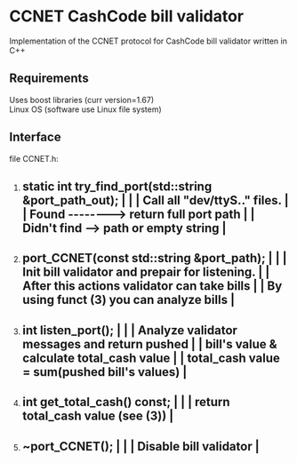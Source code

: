 # CCNET CashCode bill validator
Implementation of the CCNET protocol for CashCode bill validator written in C++

## Requirements
Uses boost libraries (curr version=1.67)  
Linux OS (software use Linux file system)

## Interface
file CCNET.h:
  1) static int try_find_port(std::string &port_path_out);
     &#124;                                                   &#124;
     &#124;  Call all "dev/ttyS.." files.                     &#124;
     &#124;  Found --------> return full port path            &#124;
     &#124;  Didn't find --> path or empty string             &#124;
     -----------------------------------------------------
     
  2) port_CCNET(const std::string &port_path);
     &#124;                                                   &#124;
     &#124;  Init bill validator and prepair for listening.   &#124;
     &#124;  After this actions validator can take bills      &#124;
     &#124;  By using funct (3) you can analyze bills         &#124;
     -----------------------------------------------------

  3) int listen_port();
     |                                                   |
     |  Analyze validator messages and return pushed     |
     |  bill's value & calculate total_cash value        |
     |  total_cash value = sum(pushed bill's values)     |
     -----------------------------------------------------

  4) int get_total_cash() const;
     |                                                   |
     |  return total_cash value (see (3))                |
     -----------------------------------------------------

  5) ~port_CCNET();
     |                                                   |
     |  Disable bill validator                           |
     -----------------------------------------------------
